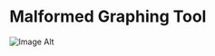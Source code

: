 # Malformed Graphing Tool

![Image Alt](https://media.discordapp.net/attachments/818813626089603096/1066821080523735161/Untitled-3.png?width=670&height=670)
